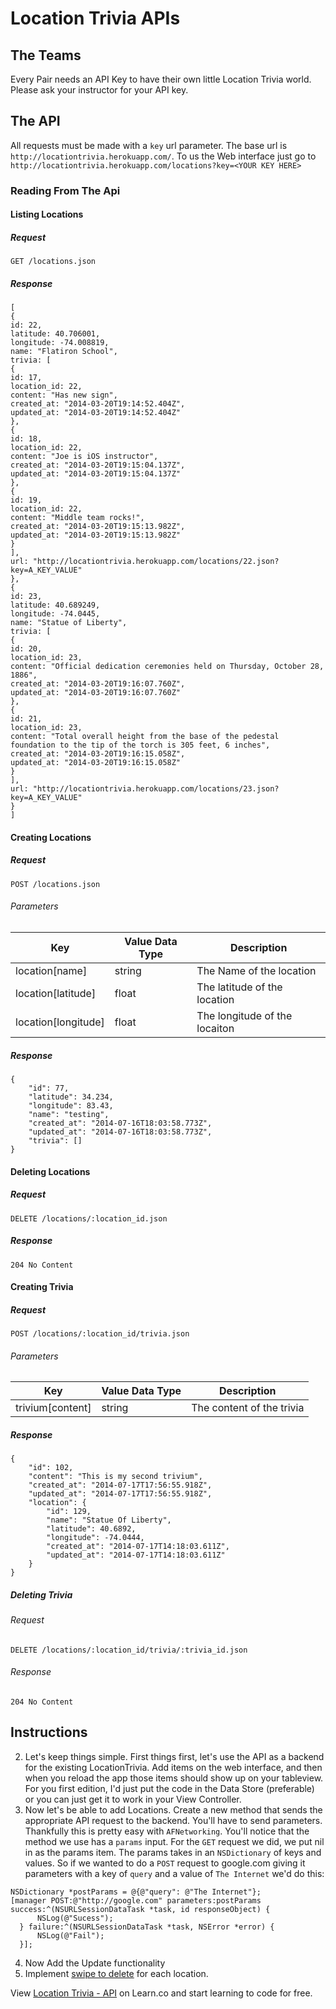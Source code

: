 

# Location Trivia APIs

## The Teams

Every Pair needs an API Key to have their own little Location Trivia world.  Please ask your instructor for your API key.



## The API

All requests must be made with a `key` url parameter. The base url is `http://locationtrivia.herokuapp.com/`. To us the Web interface just go to `http://locationtrivia.herokuapp.com/locations?key=<YOUR KEY HERE>`

### Reading From The Api

#### Listing Locations

##### Request

```
GET /locations.json
```

##### Response

```
[
{
id: 22,
latitude: 40.706001,
longitude: -74.008819,
name: "Flatiron School",
trivia: [
{
id: 17,
location_id: 22,
content: "Has new sign",
created_at: "2014-03-20T19:14:52.404Z",
updated_at: "2014-03-20T19:14:52.404Z"
},
{
id: 18,
location_id: 22,
content: "Joe is iOS instructor",
created_at: "2014-03-20T19:15:04.137Z",
updated_at: "2014-03-20T19:15:04.137Z"
},
{
id: 19,
location_id: 22,
content: "Middle team rocks!",
created_at: "2014-03-20T19:15:13.982Z",
updated_at: "2014-03-20T19:15:13.982Z"
}
],
url: "http://locationtrivia.herokuapp.com/locations/22.json?key=A_KEY_VALUE"
},
{
id: 23,
latitude: 40.689249,
longitude: -74.0445,
name: "Statue of Liberty",
trivia: [
{
id: 20,
location_id: 23,
content: "Official dedication ceremonies held on Thursday, October 28, 1886",
created_at: "2014-03-20T19:16:07.760Z",
updated_at: "2014-03-20T19:16:07.760Z"
},
{
id: 21,
location_id: 23,
content: "Total overall height from the base of the pedestal foundation to the tip of the torch is 305 feet, 6 inches",
created_at: "2014-03-20T19:16:15.058Z",
updated_at: "2014-03-20T19:16:15.058Z"
}
],
url: "http://locationtrivia.herokuapp.com/locations/23.json?key=A_KEY_VALUE"
}
]
```

#### Creating Locations

##### Request

```
POST /locations.json
```

###### Parameters

| Key                 | Value Data Type | Description                   |
|---------------------|-----------------|-------------------------------|
| location[name]      | string          | The Name of the location      |
| location[latitude]  | float           | The latitude of the location  |
| location[longitude] | float           | The longitude of the locaiton |

##### Response

```
{
    "id": 77,
    "latitude": 34.234,
    "longitude": 83.43,
    "name": "testing",
    "created_at": "2014-07-16T18:03:58.773Z",
    "updated_at": "2014-07-16T18:03:58.773Z",
    "trivia": []
}
```

#### Deleting Locations

##### Request

```
DELETE /locations/:location_id.json
```

##### Response

```
204 No Content
```

#### Creating Trivia

##### Request

```
POST /locations/:location_id/trivia.json
```

###### Parameters

| Key                 | Value Data Type | Description                   |
|---------------------|-----------------|-------------------------------|
| trivium[content]    | string          | The content of the trivia     |

##### Response

```
{
    "id": 102,
    "content": "This is my second trivium",
    "created_at": "2014-07-17T17:56:55.918Z",
    "updated_at": "2014-07-17T17:56:55.918Z",
    "location": {
        "id": 129,
        "name": "Statue Of Liberty",
        "latitude": 40.6892,
        "longitude": -74.0444,
        "created_at": "2014-07-17T14:18:03.611Z",
        "updated_at": "2014-07-17T14:18:03.611Z"
    }
}
```
##### Deleting Trivia

###### Request 

```
DELETE /locations/:location_id/trivia/:trivia_id.json
```

###### Response

```
204 No Content
```

## Instructions
  2. Let's keep things simple. First things first, let's use the API as a backend for the existing LocationTrivia. Add items on the web interface, and then when you reload the app those items should show up on your tableview. For you first edition, I'd just put the code in the Data Store (preferable) or you can just get it to work in your View Controller.
  3. Now let's be able to add Locations. Create a new method that sends the appropriate API request to the backend. You'll have to send parameters. Thankfully this is pretty easy with `AFNetworking`. You'll notice that the method we use has a `params` input. For the `GET` request we did, we put nil in as the params item. The params takes in an `NSDictionary` of keys and values. So if we wanted to do a `POST` request to google.com giving it parameters with a key of `query` and a value of `The Internet` we'd do this:

  ```
  NSDictionary *postParams = @{@"query": @"The Internet"};
  [manager POST:@"http://google.com" parameters:postParams success:^(NSURLSessionDataTask *task, id responseObject) {
        NSLog(@"Sucess");
    } failure:^(NSURLSessionDataTask *task, NSError *error) {
        NSLog(@"Fail");
    }];
  ```
  4. Now Add the Update functionality
  5. Implement [swipe to delete](http://stackoverflow.com/questions/3309484/uitableviewcell-show-delete-button-on-swipe) for each location.


<p data-visibility='hidden'>View <a href='https://learn.co/lessons/locationTrivia-API'>Location Trivia - API</a> on Learn.co and start learning to code for free.</p>
